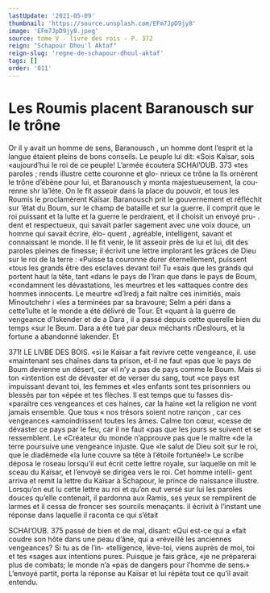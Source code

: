 ```yaml
---
lastUpdate: '2021-05-09'
thumbnail: 'https://source.unsplash.com/EFm7JpD9jy8'
image: 'EFm7JpD9jy8.jpeg'
source: tome V - livre des rois - P. 372
reign: "Schapour Dhou'l Aktaf"
reign-slug: 'regne-de-schapour-dhoul-aktaf'
tags: []
order: '011'
---
```


# Les Roumis placent Baranousch sur le trône

Or il y avait un homme de sens, Baranousch , un homme dont l’esprit et la langue étaient pleins de
bons conseils. Le peuple lui dit: «Sois Kaïsar, sois «aujourd’hui le roi de ce peuple! L’armée écoutera
SCHAI’OUB. 373 «tes paroles ; rends illustre cette couronne et glo-
nrieux ce trône la Ils ornèrent le trône d’ébène pour
lui, et Baranousch y monta majestueusement, la cou- renne shr la’léte. On le fit asseoir dans la place du pouvoir, et tous les Roumis le proclamèrent Kaïsar.
Baranousch prit le gouvernement et réfléchit sur ’état du Boum, sur le champ de bataille et sur la
guerre. il comprit que le roi puissant et la lutte et
la guerre le perdraient, et il choisit un envoyé pru-
. dent et respectueux, qui savait parler sagement avec
une voix douce, un homme qui savait écrire, élo- quent , agréable, intelligent, savant et connaissant le monde. Il le fit venir, le lit asseoir près de lui et lui, dit des paroles pleines de finesse; il écrivit une lettre implorant les grâces de Dieu sur le roi de la terre : «Puisse ta couronne durer éternellement, puissent «tous les grands être des esclaves devant toi! Tu «sais que les grands qui portent haut la tête, tant «dans le pays de l’lran que dans le pays de Boum,
«condamnent les dévastations, les meurtres et les «attaques contre des hommes innocents. Le meurtre «d’Iredj a fait naître ces inimitiés, mais Minoutchehr
i «les a terminées par sa bravoure; Selm a péri dans
a cette’lulte et le monde a été délivré de Tour. Et
«quant à la guerre de vengeance d’Iskender et de
a Dara , il a passé depuis cette querelle bien du temps «sur le Beum. Dara a été tué par deux méchants nDeslours, et la fortune a abandonné lakender. Et

371! LE LlVBE DES BOIS.
«si le Kaïsar a fait revivre cette vengeance, il. use «maintenant ses chaînes dans ta prison, et-il ne faut «pas que le pays de Boum devienne un désert, car «il n’y a pas de pays comme le Boum. Mais si ton «intention est de dévaster et de verser du sang, tout «ce pays est impuissant devant toi, les femmes et «les enfants sont tes prisonniers ou blessés par ton «épée et tes flèches. Il est temps que tu fasses dis- «paraitre ces vengeances et ces haines, car la haine «et la religion ne vont jamais ensemble. Que tous « nos trésors soient notre rançon , car ces vengeances «amoindrissent toutes les âmes. Calme ton cœur, «cesse de dévaster ce pays par le feu, car il ne faut
«pas que les jours se suivent et se ressemblent. Le
«Créateur du monde n’approuve pas que le maître
«de la terre poursuive une vengeance injuste. Que
«le salut de Dieu soit sur le roi, que le diadèmede «la lune couvre sa tête à l’étoile fortunée!»
Le scribe déposa le roseau lorsqu’il eut écrit cette
lettre royale, sur laquelle on mit le sceau du Kaïsar, et l’envoyé se dirigea vers le roi. Cet homme intelli- gent arriva et remit la lettre du Kaïsar à Schapour, le prince de naissance illustre. Lorsqu’on eut lu cette lettre au roi et qu’on eut versé sur lui les paroles
douces qu’elle contenait, il pardonna aux Ramis,
ses yeux se remplirent de larmes et il cessa de froncer ses sourcils menaçants. il écrivit à l’instant
une réponse dans laquelle il raconta ce qui s’était

SCHAI’OUB. 375 passé de bien et de mal, disant: «Qui est-ce qui a
«fait coudre son hôte dans une peau d’âne, qui a «réveillé les anciennes vengeances? Si tu as de l’in- «telligence, lève-toi, viens auprès de moi, toi et tes «sages aux intentions pures. Puisque je fais grâce, «je ne préparerai plus de combats; le monde n’a
«pas de dangers pour l’homme de sens.» L’envoyé partit, porta la réponse au Kaïsar et lui répéta tout ce qu’il avait entendu.
